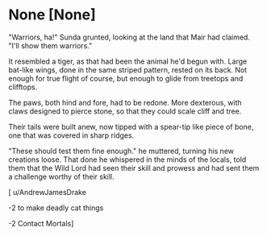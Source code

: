 # None [None]
"Warriors, ha!" Sunda grunted, looking at the land that Mair had claimed. "I'll show them warriors."

It resembled a tiger, as that had been the animal he'd begun with. Large bat-like wings, done in the same striped pattern, rested on its back. Not enough for true flight of course, but enough to glide from treetops and clifftops.

The paws, both hind and fore, had to be redone. More dexterous, with claws designed to pierce stone, so that they could scale cliff and tree.

Their tails were built anew, now tipped with a spear-tip like piece of bone, one that was covered in sharp ridges.

"These should test them fine enough." he muttered, turning his new creations loose. That done he whispered in the minds of the locals, told them that the Wild Lord had seen their skill and prowess and had sent them a challenge worthy of their skill.

\[ u/AndrewJamesDrake

\-2 to make deadly cat things

\-2 Contact Mortals\]
